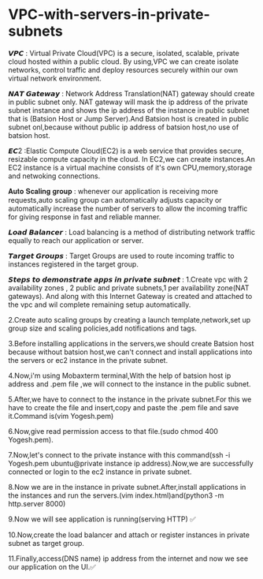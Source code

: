# VPC-with-servers-in-private-subnets


𝙑𝙋𝘾 : Virtual Private Cloud(VPC) is a secure, isolated, scalable, private cloud hosted within a public cloud. 
By using,VPC we can create isolate networks, control traffic and deploy resources securely within our own virtual network environment.

𝙉𝘼𝙏 𝙂𝙖𝙩𝙚𝙬𝙖𝙮 : Network Address Translation(NAT) gateway should create in public subnet only.
NAT gateway will mask the ip address of the private subnet instance and shows the ip address of the instance in public subnet that is (Batsion Host or Jump Server).And Batsion host is created in public subnet onl,because without public ip address of batsion host,no use of batsion host.

𝙀𝘾2 :Elastic Compute Cloud(EC2) is a web service that provides secure, resizable compute capacity in the cloud.
In EC2,we can create instances.An EC2 instance is a virtual machine consists of it's own CPU,memory,storage and netwoking connections.

𝐀𝐮𝐭𝐨 𝐒𝐜𝐚𝐥𝐢𝐧𝐠 𝐠𝐫𝐨𝐮𝐩 : whenever our application is receiving more requests,auto scaling group can automatically adjusts capacity or automatically increase the number of servers to allow the incoming traffic for giving response in fast and reliable manner.

𝙇𝙤𝙖𝙙 𝘽𝙖𝙡𝙖𝙣𝙘𝙚𝙧 : Load balancing is a method of distributing network traffic equally to reach our application or server.

𝙏𝙖𝙧𝙜𝙚𝙩 𝙂𝙧𝙤𝙪𝙥𝙨 : Target Groups are used to route incoming traffic to instances registered in the target group.


𝙎𝙩𝙚𝙥𝙨 𝙩𝙤 𝙙𝙚𝙢𝙤𝙣𝙨𝙩𝙧𝙖𝙩𝙚 𝙖𝙥𝙥𝙨 𝙞𝙣 𝙥𝙧𝙞𝙫𝙖𝙩𝙚 𝙨𝙪𝙗𝙣𝙚𝙩 :
1.Create vpc with 2 availability zones , 2 public and private subnets,1 per availability zone(NAT gateways).
And along with this Internet Gateway is created and attached to the vpc and wil complete remaining setup automatically.

2.Create auto scaling groups by creating a launch template,network,set up group size and scaling policies,add notifications and tags.

3.Before installing applications in the servers,we should create Batsion host because without batsion host,we can't connect and install applications into the servers or ec2 instance in the private subnet.

4.Now,i'm using Mobaxterm terminal,With the help of batsion host ip address and .pem file ,we will connect to the instance in the public subnet.

5.After,we have to connect to the instance in the private subnet.For this we have to create the file and insert,copy and paste the .pem file and save it.Command is(vim Yogesh.pem)

6.Now,give read permission access to that file.(sudo chmod 400 Yogesh.pem).

7.Now,let's connect to the private instance with this command(ssh -i Yogesh.pem ubuntu@private instance ip address).Now,we are successfully connected or login to the ec2 instance in private subnet.

8.Now we are in the instance in private subnet.After,install applications in the instances and run the servers.(vim index.html)and(python3 -m http.server 8000)

9.Now we will see application is running(serving HTTP) ✅

10.Now,create the load balancer and attach or register instances in private subnet as target group.

11.Finally,access(DNS name) ip address from the internet and now we see our application on the UI.✅
